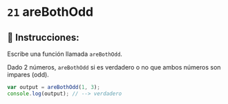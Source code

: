 # `21` areBothOdd

## 📝 Instrucciones:

Escribe una función llamada `areBothOdd`.

Dado 2 números, `areBothOdd` si es verdadero o no que ambos números son impares (odd).

```Javascript
var output = areBothOdd(1, 3);
console.log(output); // --> verdadero
```